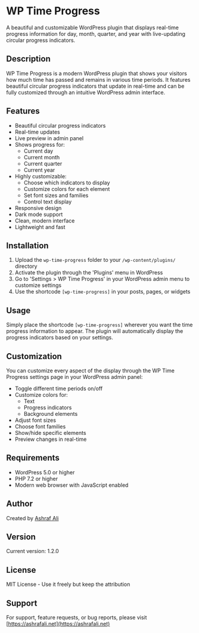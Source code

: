 # WP Time Progress

A beautiful and customizable WordPress plugin that displays real-time progress information for day, month, quarter, and year with live-updating circular progress indicators.

## Description

WP Time Progress is a modern WordPress plugin that shows your visitors how much time has passed and remains in various time periods. It features beautiful circular progress indicators that update in real-time and can be fully customized through an intuitive WordPress admin interface.

## Features

- Beautiful circular progress indicators
- Real-time updates
- Live preview in admin panel
- Shows progress for:
  - Current day
  - Current month
  - Current quarter
  - Current year
- Highly customizable:
  - Choose which indicators to display
  - Customize colors for each element
  - Set font sizes and families
  - Control text display
- Responsive design
- Dark mode support
- Clean, modern interface
- Lightweight and fast

## Installation

1. Upload the `wp-time-progress` folder to your `/wp-content/plugins/` directory
2. Activate the plugin through the 'Plugins' menu in WordPress
3. Go to 'Settings > WP Time Progress' in your WordPress admin menu to customize settings
4. Use the shortcode `[wp-time-progress]` in your posts, pages, or widgets

## Usage

Simply place the shortcode `[wp-time-progress]` wherever you want the time progress information to appear. The plugin will automatically display the progress indicators based on your settings.

## Customization

You can customize every aspect of the display through the WP Time Progress settings page in your WordPress admin panel:

- Toggle different time periods on/off
- Customize colors for:
  - Text
  - Progress indicators
  - Background elements
- Adjust font sizes
- Choose font families
- Show/hide specific elements
- Preview changes in real-time

## Requirements

- WordPress 5.0 or higher
- PHP 7.2 or higher
- Modern web browser with JavaScript enabled

## Author

Created by [Ashraf Ali](https://ashrafali.net)

## Version

Current version: 1.2.0

## License

MIT License - Use it freely but keep the attribution

## Support

For support, feature requests, or bug reports, please visit [https://ashrafali.net](https://ashrafali.net)